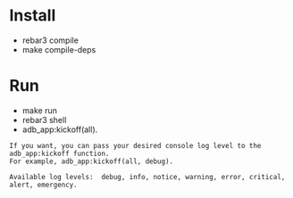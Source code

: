 # Install 

   * rebar3 compile
   * make compile-deps
   
# Run
   * make run 
   * rebar3 shell
   * adb_app:kickoff(all).

    If you want, you can pass your desired console log level to the adb_app:kickoff function. 
    For example, adb_app:kickoff(all, debug).
    
    Available log levels:  debug, info, notice, warning, error, critical, alert, emergency.